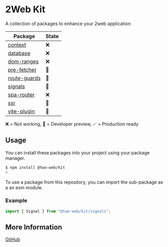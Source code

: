 # 2Web Kit

A collection of packages to enhance your 2web application

| Package                                | State |
| -------------------------------------- | ----- |
| [context](context/README.md)           | ❌    |
| [database](database/README.md)           | ❌    |
| [dom-ranges](dom-ranges/README.md)     | ❌    |
| [pre-fetcher](pre-fetcher/README.md)   | 🔧    |
| [route-guards](route-guards/README.md) | 🔧    |
| [signals](signals/README.md)           | 🔧    |
| [spa-router](spa-router/README.md)     | ❌    |
| [ssr](ssr/README.md)                   | 🔧    |
| [vite-plugin](vite-plugin/README.md)   | 🔧    |

❌ = Not working, 🔧 = Developer preview, ✅ = Production ready

## Usage

You can install these packages into your project using your package manager.

```sh
$ npm install @two-web/kit
>
```

To use a package from this repository, you can import the sub-package as a an
esm module.

### Example

```js
import { Signal } from "@two-web/kit/signals";
```

## More Information

[GitHub](https://github.com/hudson-newey/2web)
